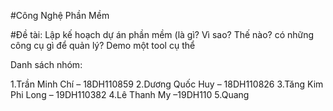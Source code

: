 #Công Nghệ Phần Mềm




#Đề tài: Lập kế hoạch dự án phần mềm (là gì? Vì sao? Thế nào? có những công cụ gì để quản lý? Demo một tool cụ thể





Danh sách nhóm:




1.Trần Minh Chí – 18DH110859
2.Dương Quốc Huy – 18DH110826
3.Tăng Kim Phi Long – 19DH110382
4.Lê Thanh My –19DH110
5.Quang
